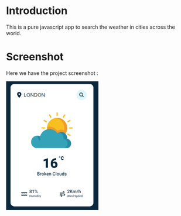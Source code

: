 # Introduction

This is a pure javascript app to search the weather in cities across the world.

# Screenshot

Here we have the project screenshot :

<img src="Screenshot.png" alt="image" width="50%" height="auto">
